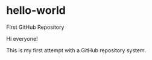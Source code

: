 # hello-world
First GitHub Repository

Hi everyone!

This is my first attempt with a GitHub repository system.  
